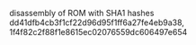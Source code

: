 disassembly of ROM with SHA1 hashes dd41dfb4cb3f1cf22d96d95f1ff6a27fe4eb9a38, 1f4f82c2f88f1e8615ec02076559dc606497e654
